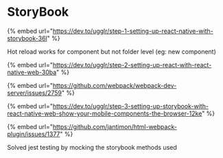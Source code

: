 # StoryBook

{% embed url="https://dev.to/ugglr/step-1-setting-up-react-native-with-storybook-36l" %}

Hot reload works for component but not folder level \(eg: new component\)





{% embed url="https://dev.to/ugglr/step-2-setting-up-react-with-react-native-web-30ba" %}

{% embed url="https://github.com/webpack/webpack-dev-server/issues/2759" %}





{% embed url="https://dev.to/ugglr/step-3-setting-up-storybook-with-react-native-web-show-your-mobile-components-the-browser-12ke" %}

{% embed url="https://github.com/jantimon/html-webpack-plugin/issues/1377" %}

Solved jest testing by mocking the storybook methods used


